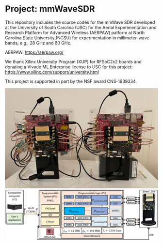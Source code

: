 # Project: mmWaveSDR

This repository includes the source codes for the mmWave SDR developed at the University of South Carolina (USC) for the Aerial Experimentation and Research Platform for Advanced Wireless (AERPAW) patform at North Carolina State University (NCSU) for experimentation in millimeter-wave bands, e.g., 28 GHz and 60 GHz.

AERPAW: https://aerpaw.org/

We thank Xilinx University Program (XUP) for RFSoC2x2 boards and donating a Vivado ML Enterprise license to USC for this project: https://www.xilinx.com/support/university.html

This project is supported in part by the NSF award CNS-1939334.

![mmWave SDR](https://github.com/alphansahin/mmWaveSDR/blob/main/sdr1.jpg?raw=true)
![Block diagram](https://github.com/alphansahin/mmWaveSDR/blob/main/blockDiagram.jpg?raw=true)
